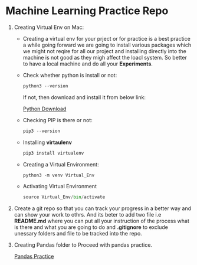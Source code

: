 # Machine Learning Practice Repo

1. Creating Virtual Env on Mac:

    * Creating a virtual env for your prject or for practice is a best practice a while going forward we are  going to install various packages which we might not reqire for all our project and installing directly into the machine is not good as they migh affect the loacl system. So better to have a local machine and do all your **Experiments**.

    * Check whether python is install or not:
        ```python
        python3 --version
        ```

        If not, then download and install it from below link:

        [Python Download](https://www.python.org/downloads/)

    * Checking PIP is there or not:

        ```python
        pip3 --version
        ```
    * Installing **virtaulenv**

        ```python
        pip3 install virtualenv
        ```
    * Creating a Virtual Environment:

        ```python
        python3 -m venv Virtual_Env
        ```

    * Activating Virtual Environment

        ```python
        source Virtual_Env/bin/activate
        ```

2. Create a git repo so that you can track your progress in a better way and can show your work to othrs.
And its beter to add two file i.e **README.md** where you can put all your instruction of the process what is there and what you are going to do and **.gitignore** to exclude unessary folders and file to be tracked into the repo.

3. Creating Pandas folder to Proceed with pandas practice.

    [Pandas Practice](https://github.com/satyadeep0987/ML_Practice/tree/main/Pandas)
